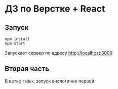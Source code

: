 # ДЗ по Верстке + React

## Запуск 
```
npm install
npm start
```

Запускает сервер по адресу [http://localhost:3000](http://localhost:3000)

## Вторая часть
В ветке `redux`, запуск аналогично первой